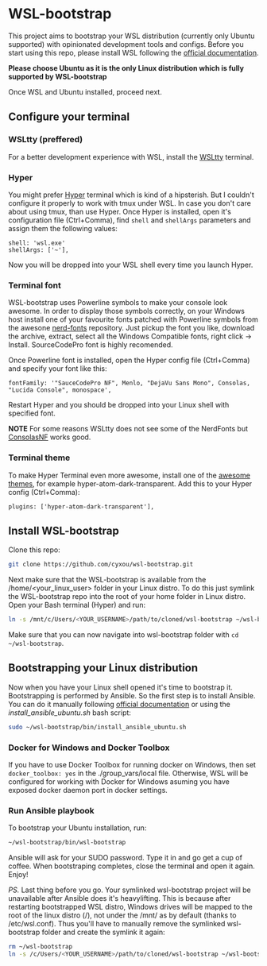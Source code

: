 # WSL-bootstrap

This project aims to bootstrap your WSL distribution (currently only Ubuntu supported) with opinionated development tools and configs.
Before you start using this repo, please install WSL following the [official documentation](https://docs.microsoft.com/en-us/windows/wsl/install-win10#for-anniversary-update-and-creators-update-install-using-lxrun).

__Please choose Ubuntu as it is the only Linux distribution which is fully supported by WSL-bootstrap__

Once WSL and Ubuntu installed, proceed next.

## Configure your terminal

### WSLtty (preffered)
For a better development experience with WSL, install the [WSLtty](https://github.com/mintty/wsltty/releases) terminal.

### Hyper
You might prefer [Hyper](https://hyper.is) terminal which is kind of a hipsterish. But I couldn't configure it properly to work with tmux under WSL.
In case you don't care about using tmux, than use Hyper.
Once Hyper is installed, open it's configuration file (Ctrl+Comma), find `shell` and `shellArgs` parameters and assign them the following values:

```
shell: 'wsl.exe'
shellArgs: ['~'],
```

Now you will be dropped into your WSL shell every time you launch Hyper.

### Terminal font

WSL-bootstrap uses Powerline symbols to make your console look awesome. In order to display those symbols correctly, on your Windows host install one of your favourite fonts patched with Powerline symbols from the awesone [nerd-fonts](https://github.com/ryanoasis/nerd-fonts/releases) repository. Just pickup the font you like, download the archive, extract, select all the Windows Compatible fonts, right click -> Install. SourceCodePro font is highly recomended.

Once Powerline font is installed, open the Hyper config file (Ctrl+Comma) and specify your font like this:

```
fontFamily: '"SauceCodePro NF", Menlo, "DejaVu Sans Mono", Consolas, "Lucida Console", monospace',
```

Restart Hyper and you should be dropped into your Linux shell with specified font.

__NOTE__ For some reasons WSLtty does not see some of the NerdFonts but [ConsolasNF](https://github.com/whitecolor/my-nerd-fonts/tree/master/Consolas%20NF) works good.

### Terminal theme

To make Hyper Terminal even more awesome, install one of the [awesome themes](https://github.com/bnb/awesome-hyper#themes), for example hyper-atom-dark-transparent. Add this to your Hyper config (Ctrl+Comma):

```
plugins: ['hyper-atom-dark-transparent'],
```


## Install WSL-bootstrap

Clone this repo:

```sh
git clone https://github.com/cyxou/wsl-bootstrap.git
```

Next make sure that the WSL-bootstrap is available from the /home/<your_linux_user> folder in your Linux distro.
To do this just symlink the WSL-bootstrap repo into the root of your home folder in Linux distro. Open your Bash terminal (Hyper) and run:

```sh
ln -s /mnt/c/Users/<YOUR_USERNAME>/path/to/cloned/wsl-bootstrap ~/wsl-bootstrap
```
Make sure that you can now navigate into wsl-bootstrap folder with `cd ~/wsl-bootstrap`.

## Bootstrapping your Linux distribution

Now when you have your Linux shell opened it's time to bootstrap it.
Bootstrapping is performed by Ansible. So the first step is to install Ansible.
You can do it manually following [official documentation](http://docs.ansible.com/ansible/latest/intro_installation.html#latest-releases-via-apt-ubuntu) or using the *install_ansible_ubuntu.sh* bash script:

```sh
sudo ~/wsl-bootstrap/bin/install_ansible_ubuntu.sh
```

### Docker for Windows and Docker Toolbox

If you have to use Docker Toolbox for running docker on Windows, then set `docker_toolbox: yes` in the ./group_vars/local file.
Otherwise, WSL will be configured for working with Docker for Windows asuming you have exposed docker daemon port in docker settings.

### Run Ansible playbook

To bootstrap your Ubuntu installation, run:

```sh
~/wsl-bootstrap/bin/wsl-bootstrap
```

Ansible will ask for your SUDO password. Type it in and go get a cup of coffee. When bootstraping completes, close the terminal and open it again. Enjoy!

_PS._ Last thing before you go. Your symlinked wsl-bootstrap project will be unavailable after Ansible does it's heavylifting. This is because after restarting bootstrapped WSL distro, Windows drives will be mapped to the root of the linux distro (/), not under the /mnt/ as by default (thanks to /etc/wsl.conf). Thus you'll have to manually remove the symlinked wsl-bootstrap folder and create the symlink it again:

```sh
rm ~/wsl-bootstrap
ln -s /c/Users/<YOUR_USERNAME>/path/to/cloned/wsl-bootstrap ~/wsl-bootstrap
```
